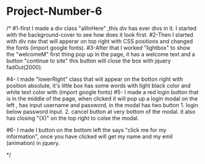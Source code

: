 # Project-Number-6

/*
#1-first I made a div class "allInHere" ,this div has ever divs in it. I started with the background-cover to see how does it look first. #2-Then I started with div nav that will apperar on top right with CSS positions and changed the fonts (import google fonts).
#3-After that I worked "lightbox" to show the "welcomeM" first thing pop up in the page, it has a welcome text and a button "continue to site" this button will close the box with jquery fadOut(2000).

#4- I made "lowerRight" class that will appear on the botton right with position absolute, it's little box has some words with light black color and white text color with (import google fonts) 
#5- I made a red login button that is in the middle of the page, when clicked it will pop up a login modal on the left , has input username and password, in the modal has two button 1. login below password input. 2. cancel button at very bottom of the modal. it also has  closing "(X)" on the top right to colse the modal.

#6- I made I button on the bottom left the says "click me for my information", once you have clicked will get my name and my emil (animation) in jquery.


*/
